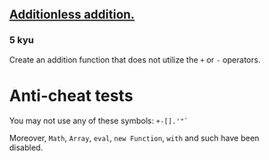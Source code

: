 <h2><a href=https://www.codewars.com/kata/536ce83e2f403659a5000d47/train/javascript target="_blank">Additionless addition.</a></h2><h3>5 kyu</h3><p>Create an addition function that does not utilize the <code>+</code> or <code>-</code> operators.</p><h1 id="anti-cheat-tests">Anti-cheat tests</h1><p>You may not use any of these symbols: <code>+-[].'"`</code></p><p>Moreover, <code>Math</code>, <code>Array</code>, <code>eval</code>, <code>new Function</code>, <code>with</code> and such have been disabled.</p>